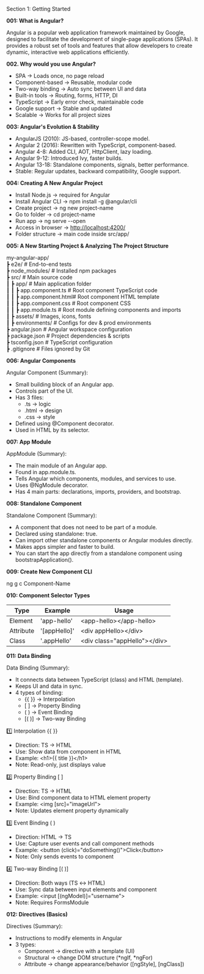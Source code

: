 Section 1: Getting Started

**001: What is Angular?**

Angular is a popular web application framework maintained by Google, designed to facilitate the development of single-page applications (SPAs). It provides a robust set of tools and features that allow developers to create dynamic, interactive web applications efficiently.

**002\. Why would you use Angular?**

- SPA → Loads once, no page reload
- Component-based → Reusable, modular code
- Two-way binding → Auto sync between UI and data
- Built-in tools → Routing, forms, HTTP, DI
- TypeScript → Early error check, maintainable code
- Google support → Stable and updated
- Scalable → Works for all project sizes

**003: Angular's Evolution & Stability**

- AngularJS (2010): JS-based, controller-scope model.
- Angular 2 (2016): Rewritten with TypeScript, component-based.
- Angular 4-8: Added CLI, AOT, HttpClient, lazy loading.
- Angular 9-12: Introduced Ivy, faster builds.
- Angular 13-18: Standalone components, signals, better performance.
- Stable: Regular updates, backward compatibility, Google support.

**004: Creating A New Angular Project**

- Install Node.js → required for Angular
- Install Angular CLI → npm install -g @angular/cli
- Create project → ng new project-name
- Go to folder → cd project-name
- Run app → ng serve --open
- Access in browser → <http://localhost:4200/>
- Folder structure → main code inside src/app/

**005: A New Starting Project & Analyzing The Project Structure**

my-angular-app/  
┣ e2e/ # End-to-end tests  
┣ node_modules/ # Installed npm packages  
┣ src/ # Main source code  
┃ ┣ app/ # Main application folder  
┃ ┃ ┣ app.component.ts # Root component TypeScript code  
┃ ┃ ┣ app.component.html# Root component HTML template  
┃ ┃ ┣ app.component.css # Root component CSS  
┃ ┃ ┣ app.module.ts # Root module defining components and imports  
┃ ┣ assets/ # Images, icons, fonts  
┃ ┣ environments/ # Configs for dev & prod environments  
┣ angular.json # Angular workspace configuration  
┣ package.json # Project dependencies & scripts  
┣ tsconfig.json # TypeScript configuration  
┣ .gitignore # Files ignored by Git

**006: Angular Components**

Angular Component (Summary):

- Small building block of an Angular app.
- Controls part of the UI.
- Has 3 files:
  - .ts → logic
  - .html → design
  - .css → style
- Defined using @Component decorator.
- Used in HTML by its selector.

**007: App Module**

AppModule (Summary):

- The main module of an Angular app.
- Found in app.module.ts.
- Tells Angular which components, modules, and services to use.
- Uses @NgModule decorator.
- Has 4 main parts: declarations, imports, providers, and bootstrap.

**008: Standalone Component**

Standalone Component (Summary):

- A component that does not need to be part of a module.
- Declared using standalone: true.
- Can import other standalone components or Angular modules directly.
- Makes apps simpler and faster to build.
- You can start the app directly from a standalone component using bootstrapApplication().

**009: Create New Component CLI**

ng g c Component-Name

**010: Component Selector Types**

| **Type**  | **Example**    | **Usage**                                |
| --------- | -------------- | ---------------------------------------- |
| Element   | 'app-hello'    | &lt;app-hello&gt;&lt;/app-hello&gt;      |
| Attribute | '\[appHello\]' | &lt;div appHello&gt;&lt;/div&gt;         |
| Class     | '.appHello'    | &lt;div class="appHello"&gt;&lt;/div&gt; |

**011: Data Binding**

Data Binding (Summary):

- It connects data between TypeScript (class) and HTML (template).
- Keeps UI and data in sync.
- 4 types of binding:
  - {{ }} → Interpolation
  - \[ \] → Property Binding
  - ( ) → Event Binding
  - \[( )\] → Two-way Binding

1️⃣ Interpolation {{ }}

- Direction: TS → HTML
- Use: Show data from component in HTML
- Example: &lt;h1&gt;{{ title }}&lt;/h1&gt;
- Note: Read-only, just displays value

2️⃣ Property Binding \[ \]

- Direction: TS → HTML
- Use: Bind component data to HTML element property
- Example: &lt;img \[src\]="imageUrl"&gt;
- Note: Updates element property dynamically

3️⃣ Event Binding ( )

- Direction: HTML → TS
- Use: Capture user events and call component methods
- Example: &lt;button (click)="doSomething()"&gt;Click&lt;/button&gt;
- Note: Only sends events to component

4️⃣ Two-way Binding \[( )\]

- Direction: Both ways (TS ↔ HTML)
- Use: Sync data between input elements and component
- Example: &lt;input \[(ngModel)\]="username"&gt;
- Note: Requires FormsModule

**012: Directives (Basics)**

Directives (Summary):

- Instructions to modify elements in Angular
- 3 types:
  - Component → directive with a template (UI)
  - Structural → change DOM structure (\*ngIf, \*ngFor)
  - Attribute → change appearance/behavior (\[ngStyle\], \[ngClass\])
